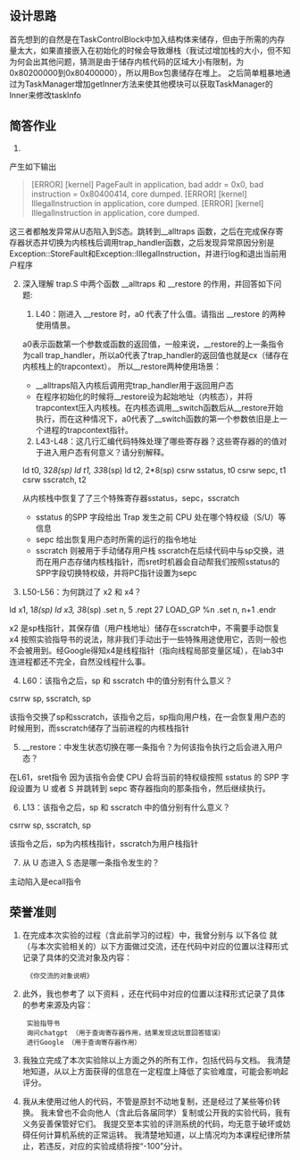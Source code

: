 
## 设计思路

首先想到的自然是在TaskControlBlock中加入结构体来储存，但由于所需的内存量太大，如果直接嵌入在初始化的时候会导致爆栈（我试过增加栈的大小，但不知为何会出其他问题，猜测是由于储存内核代码的区域大小有限制，为0x80200000到0x80400000），所以用Box包裹储存在堆上。
之后简单粗暴地通过为TaskManager增加getInner方法来使其他模块可以获取TaskManager的Inner来修改taskInfo

## 简答作业

 1. 

产生如下输出
> [ERROR] [kernel] PageFault in application, bad addr = 0x0, bad instruction = 0x80400414, core dumped.
> [ERROR] [kernel] IllegalInstruction in application, core dumped.
> [ERROR] [kernel] IllegalInstruction in application, core dumped.
>
这三者都触发异常从U态陷入到S态。跳转到__alltraps 函数，之后在完成保存寄存器状态并切换为内核栈后调用trap_handler函数，之后发现异常原因分别是Exception::StoreFault和Exception::IllegalInstruction，并进行log和退出当前用户程序

2. 深入理解 trap.S 中两个函数 __alltraps 和 __restore 的作用，并回答如下问题:

    1. L40：刚进入 __restore 时，a0 代表了什么值。请指出 __restore 的两种使用情景。

    a0表示函数第一个参数或函数的返回值，一般来说，__restore的上一条指令为call trap_handler，所以a0代表了trap_handler的返回值也就是cx（储存在内核栈上的trapcontext）。
    所以__restore两种使用场景：
    - __alltraps陷入内核后调用完trap_handler用于返回用户态
    - 在程序初始化的时候将__restore设为起始地址（内核态），并将trapcontext压入内核栈。在内核态调用__switch函数后从__restore开始执行，而在这种情况下，a0代表了__switch函数的第一个参数依旧是上一个进程的trapcontext指针。

    2. L43-L48：这几行汇编代码特殊处理了哪些寄存器？这些寄存器的的值对于进入用户态有何意义？请分别解释。

    ld t0, 32*8(sp)
    ld t1, 33*8(sp)
    ld t2, 2*8(sp)
    csrw sstatus, t0
    csrw sepc, t1
    csrw sscratch, t2

    从内核栈中恢复了了三个特殊寄存器sstatus，sepc，sscratch
    - sstatus 的SPP 字段给出 Trap 发生之前 CPU 处在哪个特权级（S/U）等信息
    - sepc 给出恢复用户态时所需的运行的指令地址
    - sscratch 则被用于手动储存用户栈
    sscratch在后续代码中与sp交换，进而在用户态存储内核栈指针，而sret时机器会自动帮我们按照sstatus的SPP字段切换特权级，并将PC指针设置为sepc

3. L50-L56：为何跳过了 x2 和 x4？

ld x1, 1*8(sp)
ld x3, 3*8(sp)
.set n, 5
.rept 27
    LOAD_GP %n
    .set n, n+1
.endr

x2 是sp栈指针，其保存值（用户栈地址）储存在sscratch中，不需要手动恢复
x4 按照实验指导书的说法，除非我们手动出于一些特殊用途使用它，否则一般也不会被用到。经Google得知x4是线程指针（指向线程局部变量区域），在lab3中连进程都还不完全，自然没线程什么事。

4. L60：该指令之后，sp 和 sscratch 中的值分别有什么意义？

csrrw sp, sscratch, sp

该指令交换了sp和sscratch，该指令之后，sp指向用户栈，在一会恢复用户态的时候用到，而sscratch储存了当前进程的内核栈指针

5. __restore：中发生状态切换在哪一条指令？为何该指令执行之后会进入用户态？

在L61，sret指令
因为该指令会使 CPU 会将当前的特权级按照 sstatus 的 SPP 字段设置为 U 或者 S 并跳转到 sepc 寄存器指向的那条指令，然后继续执行。


6. L13：该指令之后，sp 和 sscratch 中的值分别有什么意义？

csrrw sp, sscratch, sp

该指令之后，sp为内核栈指针，sscratch为用户栈指针

7. 从 U 态进入 S 态是哪一条指令发生的？

主动陷入是ecall指令

## 荣誉准则


1. 在完成本次实验的过程（含此前学习的过程）中，我曾分别与 以下各位 就（与本次实验相关的）以下方面做过交流，还在代码中对应的位置以注释形式记录了具体的交流对象及内容：

        《你交流的对象说明》

2. 此外，我也参考了 以下资料 ，还在代码中对应的位置以注释形式记录了具体的参考来源及内容：

        实验指导书
        询问chatgpt （用于查询寄存器作用，结果发现这玩意回答错误）
        进行Google （用于查询寄存器作用）

3. 我独立完成了本次实验除以上方面之外的所有工作，包括代码与文档。 我清楚地知道，从以上方面获得的信息在一定程度上降低了实验难度，可能会影响起评分。

4. 我从未使用过他人的代码，不管是原封不动地复制，还是经过了某些等价转换。 我未曾也不会向他人（含此后各届同学）复制或公开我的实验代码，我有义务妥善保管好它们。 我提交至本实验的评测系统的代码，均无意于破坏或妨碍任何计算机系统的正常运转。 我清楚地知道，以上情况均为本课程纪律所禁止，若违反，对应的实验成绩将按“-100”分计。